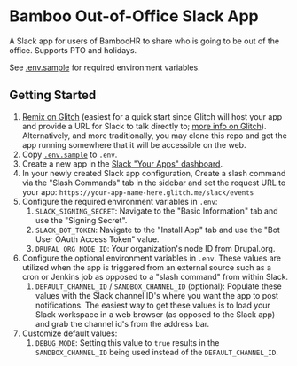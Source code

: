 # Bamboo Out-of-Office Slack App

A Slack app for users of BambooHR to share who is going to be out of the office. Supports PTO and holidays.

See [.env.sample](.env.sample) for required environment variables.

## Getting Started

1. [Remix on Glitch](https://glitch.com/edit/#!/remix/bamboo-outofoffice-slack) (easiest
   for a quick start since Glitch will host your app and provide a URL for
   Slack to talk directly to; [more info on Glitch](https://glitch.com/about)).
   Alternatively, and more traditionally, you may clone this repo and get the app
   running somewhere that it will be accessible on the web.
1. Copy [`.env.sample`](.env.sample) to `.env`.
1. Create a new app in the [Slack "Your Apps"
   dashboard](https://api.slack.com/apps).
1. In your newly created Slack app configuration, Create a slash command via the
   "Slash Commands" tab in the sidebar and set the request URL to your app:
   `https://your-app-name-here.glitch.me/slack/events`
1. Configure the required environment variables in `.env`:
    1. `SLACK_SIGNING_SECRET`: Navigate to the "Basic Information" tab and use
       the "Signing Secret".
    1. `SLACK_BOT_TOKEN`: Navigate to the "Install App" tab and use the "Bot
       User OAuth Access Token" value.
    1. `DRUPAL_ORG_NODE_ID`: Your organization's node ID from Drupal.org.
1. Configure the optional environment variables in `.env`. These values are
   utilized when the app is triggered from an external source such as a cron or
   Jenkins job as opposed to a "slash command" from within Slack.
    1. `DEFAULT_CHANNEL_ID` / `SANDBOX_CHANNEL_ID` (optional): Populate these
       values with the Slack channel ID's where you want the app to post
       notifications. The easiest way to get these values is to load your Slack
       workspace in a web browser (as opposed to the Slack app) and grab the
       channel id's from the address bar.
1. Customize default values:
    1. `DEBUG_MODE`: Setting this value to `true` results in the
       `SANDBOX_CHANNEL_ID` being used instead of the `DEFAULT_CHANNEL_ID`.
